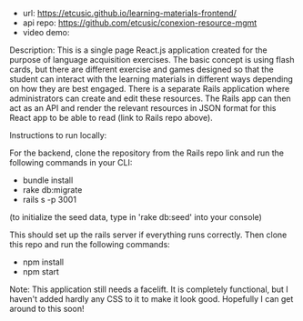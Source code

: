- url: https://etcusic.github.io/learning-materials-frontend/ 
- api repo: https://github.com/etcusic/conexion-resource-mgmt 
- video demo: 

Description: This is a single page React.js application created for the purpose of language acquisition exercises. The basic concept is using flash cards, but there are different exercise and games designed so that the student can interact with the learning materials in different ways depending on how they are best engaged. There is a separate Rails application where administrators can create and edit these resources. The Rails app can then act as an API and render the relevant resources in JSON format for this React app to be able to read (link to Rails repo above).

Instructions to run locally:

For the backend, clone the repository from the Rails repo link and run the following commands in your CLI:

- bundle install 
- rake db:migrate 
- rails s -p 3001 

(to initialize the seed data, type in 'rake db:seed' into your console)

This should set up the rails server if everything runs correctly. Then clone this repo and run the following commands:

- npm install 
- npm start

Note: This application still needs a facelift. It is completely functional, but I haven't added hardly any CSS to it to make it look good. Hopefully I can get around to this soon!